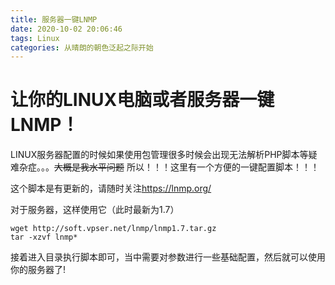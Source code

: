 ```yaml
---
title: 服务器一键LNMP
date: 2020-10-02 20:06:46
tags: Linux
categories: 从晴朗的朝色泛起之际开始
---
```


# 让你的LINUX电脑或者服务器一键LNMP！

LINUX服务器配置的时候如果使用包管理很多时候会出现无法解析PHP脚本等疑难杂症。。。~~大概是我水平问题~~
所以！！！这里有一个方便的一键配置脚本！！！

<!--more-->
这个脚本是有更新的，请随时关注<https://lnmp.org/>

对于服务器，这样使用它（此时最新为1.7）
```shell
wget http://soft.vpser.net/lnmp/lnmp1.7.tar.gz
tar -xzvf lnmp*
```
接着进入目录执行脚本即可，当中需要对参数进行一些基础配置，然后就可以使用你的服务器了!


